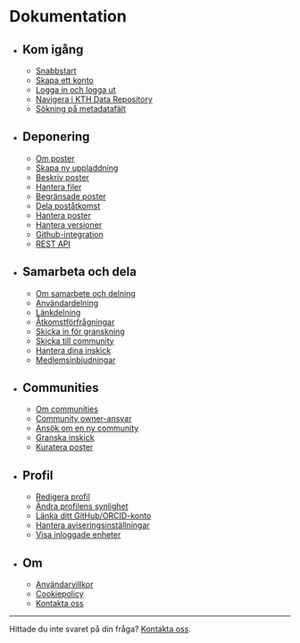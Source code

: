 <!-- markdownlint-disable MD007 -->
# Dokumentation

<div class="grid cards" markdown>

- ## Kom igång

    - [Snabbstart](get_started/quick_start.md)
    - [Skapa ett konto](get_started/create_account.md)
    - [Logga in och logga ut](get_started/login_logout.md)
    - [Navigera i KTH Data Repository](get_started/navigating_site.md)
    - [Sökning på metadatafält](get_started/metadata_field_searches.md)

- ## Deponering

    - [Om poster](deposit/about_records.md)
    - [Skapa ny uppladdning](deposit/create_new_upload.md)
    - [Beskriv poster](deposit/describe_records.md)
    - [Hantera filer](deposit/manage_files.md)
    - [Begränsade poster](deposit/restrict_record_access.md)
    - [Dela poståtkomst](deposit/share_record_access.md)
    - [Hantera poster](deposit/manage_records.md)
    - [Hantera versioner](deposit/manage_versions.md)
    - [Github-integration](deposit/github_integration.md)
    - [REST API](deposit/rest_api.md)

- ## Samarbeta och dela

    - [Om samarbete och delning](share/about_share.md)
    - [Användardelning](share/user_sharing.md)
    - [Länkdelning](share/link_sharing.md)
    - [Åtkomstförfrågningar](share/access_requests.md)
    - [Skicka in för granskning](share/submit_for_review.md)
    - [Skicka till community](share/submit_to_community.md)
    - [Hantera dina inskick](share/manage_submissions.md)
    - [Medlemsinbjudningar](share/membership_invitations.md)

- ## Communities

    - [Om communities](communities/about_communities.md)
    - [Community owner-ansvar](communities/community_owner_responsibilities.md)
    - [Ansök om en ny community](communities/apply_new_community.md)
    - [Granska inskick](communities/review_submissions.md)
    - [Kuratera poster](communities/curate_records.md)

- ## Profil

    - [Redigera profil](profile/edit_profile.md)
    - [Ändra profilens synlighet](profile/change_profile_visibility.md)
    - [Länka ditt GitHub/ORCID-konto](profile/link_external_accounts.md)
    - [Hantera aviseringsinställningar](profile/manage_notification_preferences.md)
    - [Visa inloggade enheter](get_started/viewing-devices.md)

- ## Om

    - [Användarvillkor](terms.md)
    - [Cookiepolicy](cookie-policy.md)
    - [Kontakta oss](https://www.kth.se/om/fakta)

</div>

---

Hittade du inte svaret på din fråga? [Kontakta oss](https://www.kth.se/om/fakta).
